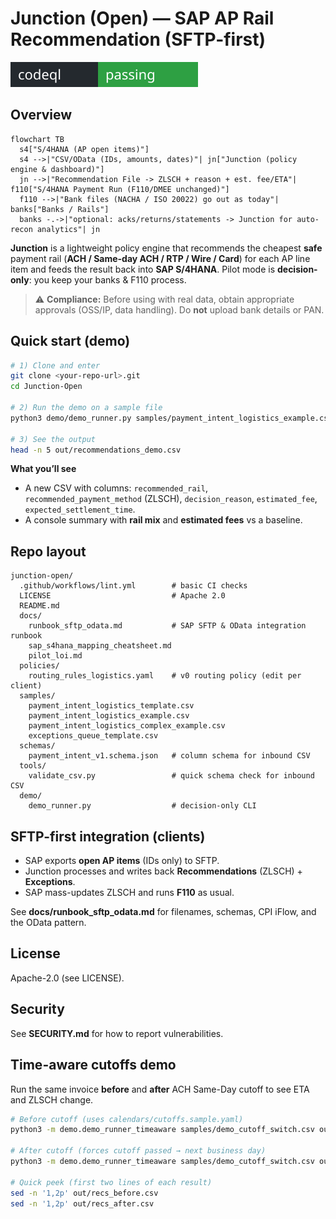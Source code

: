 # Junction (Open) — SAP AP Rail Recommendation (SFTP-first)

[![CodeQL](docs/codeql-badge.svg)](https://github.com/Junction-Engine/Junction-Open/actions/workflows/codeql.yml)


## Overview

```mermaid
flowchart TB
  s4["S/4HANA (AP open items)"]
  s4 -->|"CSV/OData (IDs, amounts, dates)"| jn["Junction (policy engine & dashboard)"]
  jn -->|"Recommendation File -> ZLSCH + reason + est. fee/ETA"| f110["S/4HANA Payment Run (F110/DMEE unchanged)"]
  f110 -->|"Bank files (NACHA / ISO 20022) go out as today"| banks["Banks / Rails"]
  banks -.->|"optional: acks/returns/statements -> Junction for auto-recon analytics"| jn
```


**Junction** is a lightweight policy engine that recommends the cheapest **safe** payment rail
(**ACH / Same-day ACH / RTP / Wire / Card**) for each AP line item and feeds the result back
into **SAP S/4HANA**. Pilot mode is **decision-only**: you keep your banks & F110 process.

> ⚠️ **Compliance:** Before using with real data, obtain appropriate approvals
> (OSS/IP, data handling). Do **not** upload bank details or PAN.

## Quick start (demo)
```bash
# 1) Clone and enter
git clone <your-repo-url>.git
cd Junction-Open

# 2) Run the demo on a sample file
python3 demo/demo_runner.py samples/payment_intent_logistics_example.csv out/recommendations_demo.csv

# 3) See the output
head -n 5 out/recommendations_demo.csv
```

**What you’ll see**
- A new CSV with columns: `recommended_rail`, `recommended_payment_method` (ZLSCH), `decision_reason`, `estimated_fee`, `expected_settlement_time`.
- A console summary with **rail mix** and **estimated fees** vs a baseline.

## Repo layout
```
junction-open/
  .github/workflows/lint.yml        # basic CI checks
  LICENSE                           # Apache 2.0
  README.md
  docs/
    runbook_sftp_odata.md           # SAP SFTP & OData integration runbook
    sap_s4hana_mapping_cheatsheet.md
    pilot_loi.md
  policies/
    routing_rules_logistics.yaml    # v0 routing policy (edit per client)
  samples/
    payment_intent_logistics_template.csv
    payment_intent_logistics_example.csv
    payment_intent_logistics_complex_example.csv
    exceptions_queue_template.csv
  schemas/
    payment_intent_v1.schema.json   # column schema for inbound CSV
  tools/
    validate_csv.py                 # quick schema check for inbound CSV
  demo/
    demo_runner.py                  # decision-only CLI
```

## SFTP-first integration (clients)
- SAP exports **open AP items** (IDs only) to SFTP.
- Junction processes and writes back **Recommendations** (ZLSCH) + **Exceptions**.
- SAP mass-updates ZLSCH and runs **F110** as usual.

See **docs/runbook_sftp_odata.md** for filenames, schemas, CPI iFlow, and the OData pattern.

## License
Apache-2.0 (see LICENSE).

## Security
See **SECURITY.md** for how to report vulnerabilities.

## Time-aware cutoffs demo

Run the same invoice **before** and **after** ACH Same-Day cutoff to see ETA and ZLSCH change.

```bash
# Before cutoff (uses calendars/cutoffs.sample.yaml)
python3 -m demo.demo_runner_timeaware samples/demo_cutoff_switch.csv out/recs_before.csv calendars/cutoffs.sample.yaml --tz America/New_York

# After cutoff (forces cutoff passed → next business day)
python3 -m demo.demo_runner_timeaware samples/demo_cutoff_switch.csv out/recs_after.csv calendars/cutoffs_after.yaml --tz America/New_York

# Quick peek (first two lines of each result)
sed -n '1,2p' out/recs_before.csv
sed -n '1,2p' out/recs_after.csv

```
